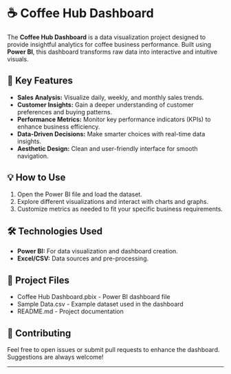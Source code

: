 # ☕ Coffee Hub Dashboard  

The **Coffee Hub Dashboard** is a data visualization project designed to provide insightful analytics for coffee business performance. Built using **Power BI**, this dashboard transforms raw data into interactive and intuitive visuals.  

## 🚀 Key Features  
- **Sales Analysis:** Visualize daily, weekly, and monthly sales trends.  
- **Customer Insights:** Gain a deeper understanding of customer preferences and buying patterns.  
- **Performance Metrics:** Monitor key performance indicators (KPIs) to enhance business efficiency.  
- **Data-Driven Decisions:** Make smarter choices with real-time data insights.  
- **Aesthetic Design:** Clean and user-friendly interface for smooth navigation.  

## 💡 How to Use  
1. Open the Power BI file and load the dataset.  
2. Explore different visualizations and interact with charts and graphs.  
3. Customize metrics as needed to fit your specific business requirements.  

## 🛠️ Technologies Used  
- **Power BI:** For data visualization and dashboard creation.  
- **Excel/CSV:** Data sources and pre-processing.  

## 📂 Project Files  
- Coffee Hub Dashboard.pbix - Power BI dashboard file  
- Sample Data.csv - Example dataset used in the dashboard  
- README.md - Project documentation  

## 🌟 Contributing  
Feel free to open issues or submit pull requests to enhance the dashboard. Suggestions are always welcome!  

---
